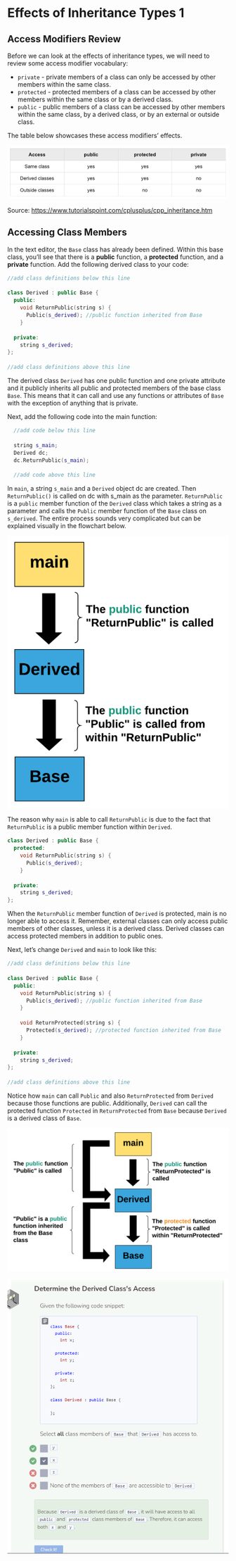 # Effects of Inheritance Types 1
## Access Modifiers Review
Before we can look at the effects of inheritance types, we will need to review some access modifier vocabulary:
- `private` - private members of a class can only be accessed by other members within the same class.
- `protected` - protected members of a class can be accessed by other members within the same class or by a derived class.
- `public` - public members of a class can be accessed by other members within the same class, by a derived class, or by an external or outside class.

The table below showcases these access modifiers’ effects.

![Inheritance](_assets/inheritance.png)

Source: https://www.tutorialspoint.com/cplusplus/cpp_inheritance.htm

## Accessing Class Members
In the text editor, the `Base` class has already been defined. Within this base class, you’ll see that there is a **public** function, a **protected** function, and a **private** function. Add the following derived class to your code:

```cpp
//add class definitions below this line

class Derived : public Base {
  public:
    void ReturnPublic(string s) {
      Public(s_derived); //public function inherited from Base
    }
  
  private:
    string s_derived;
};

//add class definitions above this line
```

The derived class `Derived` has one public function and one private attribute and it publicly inherits all public and protected members of the base class `Base`. This means that it can call and use any functions or attributes of `Base` with the exception of anything that is private.

Next, add the following code into the main function:

```cpp
  //add code below this line
  
  string s_main;
  Derived dc;
  dc.ReturnPublic(s_main);

  //add code above this line
```

In `main`, a string `s_main` and a `Derived` object dc are created. Then `ReturnPublic()` is called on dc with s_main as the parameter. `ReturnPublic` is a `public` member function of the `Derived` class which takes a string as a parameter and calls the `Public` member function of the `Base` class on `s_derived`. The entire process sounds very complicated but can be explained visually in the flowchart below.

![alt text](_assets/returnPublic.png)

The reason why `main` is able to call `ReturnPublic` is due to the fact that `ReturnPublic` is a public member function within `Derived`.

```cpp
class Derived : public Base {
  protected:
    void ReturnPublic(string s) {
      Public(s_derived);
    }
  
  private:
    string s_derived;
};
```
When the `ReturnPublic` member function of `Derived` is protected, main is no longer able to access it. Remember, external classes can only access public members of other classes, unless it is a derived class. Derived classes can access protected members in addition to public ones.

Next, let’s change `Derived` and `main` to look like this:

```cpp
//add class definitions below this line

class Derived : public Base {
  public:
    void ReturnPublic(string s) {
      Public(s_derived); //public function inherited from Base
    }
  
    void ReturnProtected(string s) {
      Protected(s_derived); //protected function inherited from Base
    }
  
  private:
    string s_derived;
};

//add class definitions above this line
```

Notice how `main` can call `Public` and also `ReturnProtected` from `Derived` because those functions are public. Additionally, `Derived` can call the protected function `Protected` in `ReturnProtected` from `Base` because `Derived` is a derived class of `Base`.

![alt text](_assets/protect.png)

![Question 2](_assets/Q2.png)
